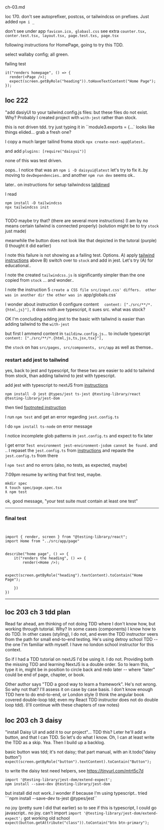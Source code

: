ch-03.md

loc 170. don't see autoprefixer, postcss, or tailwindcss on prefixes. Just added `npm i _`

don't see under app `favicon.ico, globasl.css` 
see extra `counter.tsx, conter.test.tsx, layout.tsx, page.test.txs, page.tsx`

following instructions for HomePage, going to try this TDD.

select wallaby config; all green.

failing test
```
it("renders homepage", () => {
  render(<Page />);
  expect(screen.getByRole("heading")).toHaveTextContent("Home Page");
});
```

## loc 222

 "add dasiyUI to your tailwind.config.js files:
but these files do not exist. Why? Probably I created project with `with-jest` rather than stock.

this is not driven tdd.
try just typing it in ``module3.exports = {...` 
looks like things elided...
grab a fresh one?

I copy a much larger tailind froma stock `npx create-next-app@latest`..

and add `plugins: [require("daisyui")]`

none of this was test driven.


oops.. I notice that was an
`npm i -D daisyui@latest`
let's try to fix it..by moving to `devDependencies`..
and another `npm run dev`
seems ok..

later.. on instructions for setup tailwindcss 
[taildinwd](https://www.perplexity.ai/search/how-to-install-w241R03eQGWryS_uDHPQ5A)

I read
```
npm install -D tailwindcss
npx tailwindcss init


```

TODO maybe try that?
(there are several more instructions)
(I am by no means certain tailwind is connected properly)
(solution might be to try `stock` just made)

meanwhile the button does not look like that depicted in the tutoral (purple)
(I thought it did earlier)

I note this failure is not showing as a failing test.
Options. A) apply [tailwind instructions](https://www.perplexity.ai/search/how-to-install-w241R03eQGWryS_uDHPQ5A) above B) switch over to `stock` and add in jest.
Let's try (A) for educational..

I note the created `tailwindcss.js` is significantly simpler than the one copied from `stock` ... and wonder..

I note the instruction 5 `create a CSS file src/input.css' differs. 
other was in another dir the other was in `app/globals.css`

I wonder about instruction 6 configure content
`  content: ["./src/**/*.{html,js}"],`
it does noth ave typescript, it sues src. what was stock?


OK I'm concluding adding jest to the basic with tailwind is easier than adding tailwind to the `with-jest` 



but first I ammend content in `taildinw.config.js`...
to include typescript
  `content: ["./src/**/*.{html,js,ts,jsx,tsx}"],`

the `stock` on has `src/pages, src/components, src/app` as well as themse..

### restart add jest to tailwind
yes, back to jest and typescript, for these two are easier to add to tailwind from stock, than adding tailwind to jest with typescript.


add jest with typescript to nextJS from [instructions](https://www.perplexity.ai/search/how-to-add-4vND726QQlS7Q6JeTCVghQ)

`npm install -D jest @types/jest ts-jest @testing-library/react @testing-library/jest-dom`

then tied [footnoted instruction](https://nextjs.org/docs/app/building-your-application/testing/jest)

I run `npm test` and get an error regarding `jest.config.ts` 

I do `npm install ts-node` on error message

I notice incomplete glob patterns in `jest.config.ts` and expect to fix later

I get error `Test environment jest-environment-jsdom cannot be found.` 
and .. 
I repaset the `jest.config.ts` from [instructions](https://nextjs.org/docs/app/building-your-application/testing/jest) and repaste the `jest.config.ts` from there

I `npm test` and no errors (also, no tests, as expected, maybe)

7:09pm resume by writing that first test, maybe.

```
mkdir spec
ƛ touch spec/page.spec.tsx
ƛ npm test
```

ok, good message, "your test suite must contain at least one test"


----
### final test
```


import { render, screen } from "@testing-library/react";
import Home from "../src/app/page"


describe("home page", () => {
    it("renders the heading", () => {
        render(<Home />);

        expect(screen.getByRole("heading").textContent).toContain("Home Page");
        
    })
})
```

----
## loc 203 ch 3 tdd plan

Read far ahead, am thinking of not doing TDD where I don't know how, but working through tutorial. Why? In some cases (components) I know how to do TDD. In other cases (styling), I do not, and even the TDD instructor veers from the path for small end-to-end testing. He's using detroy school TDD -- the one I'm familiar with myself. I have no london school instructor for this context.

So if I had a TDD tutorial on nextJS I'd be using it. I do not. Providing both the missing TDD and learning NextJS is a double order. So to learn this, type it in, might be in position to circle back and redo later -- where "later" could be end of page, chapter, or book.

Other author says "TDD a good way to learn a framework". He's not wrong. So why not that? I'll assess it on  case by case basis. I don't know enough TDD here to do end-to-end, or London style (I think the angular book covered double-loop tdd; even my React TDD instructor does not do double loop tdd). (I'll continue with these chapters of raw notes)

## loc 203 ch 3 daisy

"install Daisy UI and add it to our project"... TDD this? Leter he'll add a button, and that I can TDD. So let's do what I know. Oh, I can at least write the TDD as a skip. Yea. Then I build up a backlog.

basic button was tdd; it's not daisy; that part manual, with an it.todo("daisy button")
```expect(screen.getByRole("button").textContent).toContain("Button");```

to write the daisy test need helpers, see https://tinyurl.com/mtrt5c7d

```
import '@testing-library/jest-dom/extend-expect';
npm install --save-dev @testing-library/jest-dom

```
but install did not work..I wonder if because I'm using typescript..
tried
```npm install --save-dev ts-jest @types/jest``

no joy (pretty sure I did that earlier)
so to see if this is typescript, I could go javascript..
no joy. can't import ```import '@testing-library/jest-dom/extend-expect';```
got working old school
```expect(button.getAttribute("class")).toContain("btn btn-primary");```

